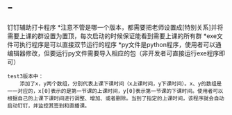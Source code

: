 # -
钉钉辅助打卡程序
*注意不管是哪一个版本，都需要把老师设置成[特别关系]并将需要上课的群设置为置顶，每次启动的时候保证能看到需要上课的所有群
*exe文件可执行程序是可以直接双节运行的程序
*py文件是python程序，使用者可以通编辑器修改，但要运行py文件需要导入相应的包（非开发者可直接运行exe程序即可）


    test3版本中：
        添加了x，y两个数组，分别代表上课下课时间（x上课时间，y下课时间）。x、y的数组是一一对应的，x[0]表示的是第一节课的上课时间，y[0]表示第一节课的下课时间。使用者可以根据自己的上课下课时间进行调整、增加、或者删除。当到了指定的上课时间，该程序就会自动启动钉钉，并监控其签到和直播课。

